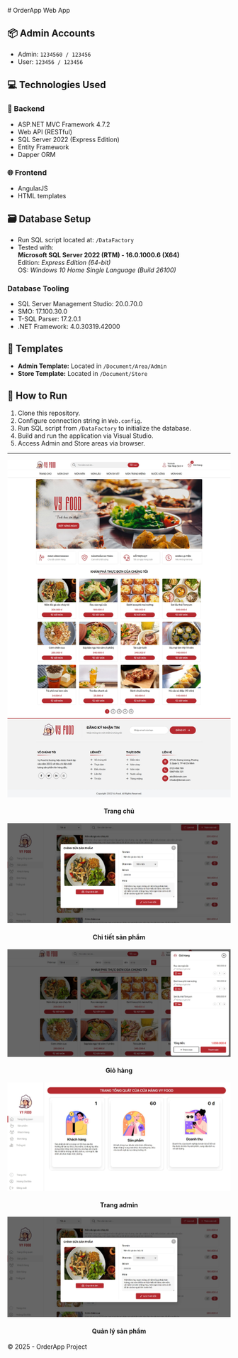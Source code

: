 ﻿﻿# OrderApp Web App

## 📦 Admin Accounts
- Admin: `1234560 / 123456`
- User: `123456 / 123456`

## 💻 Technologies Used

### 🔧 Backend
- ASP.NET MVC Framework 4.7.2
- Web API (RESTful)
- SQL Server 2022 (Express Edition)
- Entity Framework
- Dapper ORM

### 🌐 Frontend
- AngularJS
- HTML templates

## 🗃️ Database Setup
- Run SQL script located at: `/DataFactory`
- Tested with:  
  **Microsoft SQL Server 2022 (RTM) - 16.0.1000.6 (X64)**  
  Edition: *Express Edition (64-bit)*  
  OS: *Windows 10 Home Single Language (Build 26100)*

### Database Tooling
- SQL Server Management Studio: 20.0.70.0
- SMO: 17.100.30.0
- T-SQL Parser: 17.2.0.1
- .NET Framework: 4.0.30319.42000

## 🧩 Templates
- **Admin Template:** Located in `/Document/Area/Admin`
- **Store Template:** Located in `/Document/Store`

## 🚀 How to Run
1. Clone this repository.
2. Configure connection string in `Web.config`.
3. Run SQL script from `/DataFactory` to initialize the database.
4. Build and run the application via Visual Studio.
5. Access Admin and Store areas via browser.

---
![Alt text](./OrderApp/doccument/Order-App-template/assets/img/screen.jpeg)
<h4 align="center">Trang chủ</h4>

![Alt text](./OrderApp/doccument/Order-App-template/assets/img/img-github/admin-product.jpeg)
<h4 align="center">Chi tiết sản phẩm</h4>

![Alt text](./OrderApp/doccument/Order-App-template/assets/img/img-github/giohang.jpeg)
<h4 align="center">Giỏ hàng</h4>

![Alt text](./OrderApp/doccument/Order-App-template/assets/img/img-github/admin.jpeg)
<h4 align="center">Trang admin</h4>

![Alt text](./OrderApp/doccument/Order-App-template/assets/img/img-github/admin-product.jpeg)
<h4 align="center">Quản lý sản phẩm</h4>

© 2025 - OrderApp Project
